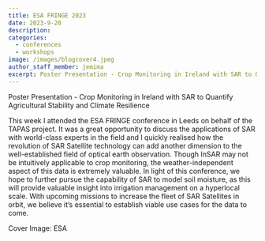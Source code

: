 ```yaml
---
title: ESA FRINGE 2023
date: 2023-9-20
description:
categories:
  - conferences
  - workshops
image: /images/blogcover4.jpeg
author_staff_member: jemima
excerpt: Poster Presentation - Crop Monitoring in Ireland with SAR to Quantify Agricultural Stability and Climate Resilience
---
```



Poster Presentation - Crop Monitoring in Ireland with SAR to Quantify Agricultural Stability and Climate Resilience

This week I attended the ESA FRINGE conference in Leeds on behalf of the TAPAS project. It was a great opportunity to discuss the applications of SAR with world-class experts in the field and I quickly realised how the revolution of SAR Satellite technology can add another dimension to the well-established field of optical earth observation. Though InSAR may not be intuitively applicable to crop monitoring, the weather-independent aspect of this data is extremely valuable. In light of this conference, we hope to further pursue the capability of SAR to model soil moisture, as this will provide valuable insight into irrigation management on a hyperlocal scale. With upcoming missions to increase the fleet of SAR Satellites in orbit, we believe it’s essential to establish viable use cases for the data to come.

Cover Image: ESA